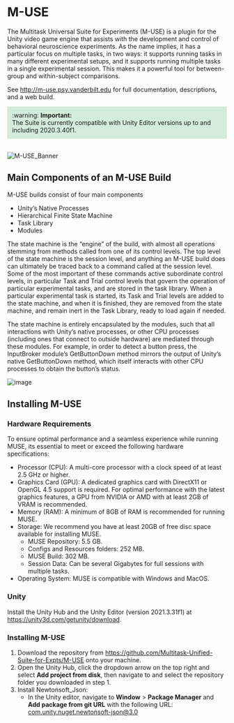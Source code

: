 # M-USE

The Multitask Universal Suite for Experiments (M-USE) is a plugin for the Unity video game engine that
assists with the development and control of behavioral neuroscience experiments. As the name implies, it
has a particular focus on multiple tasks, in two ways: it supports running tasks in many different
experimental setups, and it supports running multiple tasks in a single experimental session. This makes it
a powerful tool for between-group and within-subject comparisons. 

See http://m-use.psy.vanderbilt.edu for full documentation, descriptions, and a web build.

<div style="background-color: #d4edda; padding: 10px; border: 1px solid #c3e6cb;">
    :warning: <strong>Important:</strong><br>
    The Suite is currently compatible with Unity Editor versions up to and including 2020.3.40f1.
</div>

<br>

![M-USE_Banner](https://github.com/Multitask-Unified-Suite-for-Expts/M-USE/assets/71558911/5332b4ac-97f7-4e73-a44f-d767461fc803)

## Main Components of an M-USE Build

M-USE builds consist of four main components
* Unity’s Native Processes
* Hierarchical Finite State Machine
* Task Library
* Modules

The state machine is the “engine” of the build, with almost all operations stemming
from methods called from one of its control levels. The top level of the state machine is the
session level, and anything an M-USE build does can ultimately be traced back to a
command called at the session level. Some of the most important of these commands active subordinate
control levels, in particular Task and Trial control levels that govern the
operation of particular experimental tasks, and are stored in the task library. When a particular
experimental task is started, its Task and Trial levels are added to the state machine, and when it is
finished, they are removed from the state machine, and remain inert in the Task Library, ready to load
again if needed.

The state machine is entirely encapsulated by the modules, such that all interactions with Unity’s native
processes, or other CPU processes (including ones that connect to outside hardware) are mediated
through these modules. For example, in order to detect a button press, the InputBroker module’s
GetButtonDown method mirrors the output of Unity’s native GetButtonDown method, which itself
interacts with other CPU processes to obtain the button’s status.

![image](https://github.com/Multitask-Unified-Suite-for-Expts/M-USE/assets/71558911/143f31aa-8fc0-4922-9642-855728649c7a)

## Installing M-USE

### Hardware Requirements

To ensure optimal performance and a seamless experience while running MUSE, its essential to meet or
exceed the following hardware specifications:
* Processor (CPU): A multi-core processor with a clock speed of at least 2.5 GHz or higher.
* Graphics Card (GPU): A dedicated graphics card with DirectX11 or OpenGL 4.5 support is required. For optimal performance with the latest graphics features, a GPU from NVIDIA or AMD with at least 2GB of VRAM is recommended.
* Memory (RAM): A minimum of 8GB of RAM is recommended for running MUSE.
* Storage: We recommend you have at least 20GB of free disc space available for installing MUSE.
  - MUSE Repository: 5.5 GB.
  - Configs and Resources folders: 252 MB.
  - MUSE Build: 302 MB.
  - Session Data: Can be several Gigabytes for full sessions with multiple tasks.
* Operating System: MUSE is compatible with Windows and MacOS.

### Unity

Install the Unity Hub and the Unity Editor (version 2021.3.31f1) at https://unity3d.com/getunity/download.

### Installing M-USE

1. Download the repository from https://github.com/Multitask-Unified-Suite-for-Expts/M-USE onto
your machine.
2. Open the Unity Hub, click the dropdown arrow on the top right and select **Add project from
disk**, then navigate to and select the repository folder you downloaded in step 1.
3. Install Newtonsoft_Json:
    - In the Unity editor, navigate to **Window** > **Package Manager** and **Add package from git URL** with the following URL: com.unity.nuget.newtonsoft-json@3.0 
